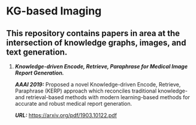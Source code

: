 # KG-based Imaging 

## This repository contains papers in area at the intersection of knowledge graphs, images, and text generation. 

1. ***Knowledge-driven Encode, Retrieve, Paraphrase for Medical Image Report Generation.***

    ***AAAI 2019:*** Proposed a novel Knowledge-driven Encode, Retrieve, Paraphrase (KERP) approach which reconciles traditional knowledge- and retrieval-based methods with modern
    learning-based methods for accurate and robust medical report generation.

    ***URL:*** https://arxiv.org/pdf/1903.10122.pdf
